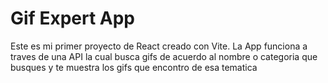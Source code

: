 # Gif Expert App

Este es mi primer proyecto de React creado con Vite. 
La App funciona a traves de una API la cual busca gifs de acuerdo al nombre o categoria que busques y te muestra los gifs que encontro de esa tematica

